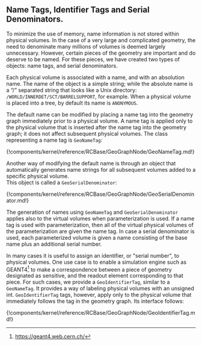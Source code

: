 
## Name Tags, Identifier Tags and Serial Denominators.

To minimize the use of memory, name information is not stored within physical volumes.  In the case of a very large and complicated geometry, the need to denominate many millions of volumes is deemed largely unnecessary.  However, certain pieces of the geometry are important and do deserve to be named.  For these pieces, we have created two types of objects:  name tags, and serial denominators.

Each physical volume is associated with a name, and with an absolution name.  The name of the object is a simple string; while the absolute name is a “/” separated string that looks like a Unix directory:  `/WORLD/INNERDET/SCT/BARRELSUPPORT`, for example. When a physical volume is placed into a tree, by default its name is `ANONYMOUS`.

The default name can be modified by placing a name tag into the geometry graph immediately prior to a physical volume.  A name tag is applied only to the physical volume that is inserted after the name tag into the geometry graph; it does not affect subsequent physical volumes.  The class representing a name tag is `GeoNameTag`:


{!components/kernel/reference/RCBase/GeoGraphNode/GeoNameTag.md!}


Another way of modifying the default name is through an object that automatically generates name strings for all subsequent volumes added to a specific physical volume.  
This object is called a `GeoSerialDenominator`:


{!components/kernel/reference/RCBase/GeoGraphNode/GeoSerialDenominator.md!}

The generation of names using `GeoNameTag` and `GeoSerialDenominator` applies also to the virtual volumes when parameterization is used.  If a name tag is used with parameterization, then all of the virtual physical volumes of the parameterization are given the name tag.  In case a serial denominator is used, each parameterized volume is given a name consisting of the base name plus an additional serial number.


In many cases it is useful to assign an identifier, or "serial number", to physical volumes.  One use case is to enable a simulation engine such as GEANT4[^NT1] to make a correspondence between a piece of geometry designated as sensitive, and the readout element corresponding to that piece.  For such cases, we provide a `GeoIdentifierTag`, similar to a `GeoNameTag`.  It provides a way of labeling physical volumes with an unsigned int.   `GeoIdentifierTag` tags, however, apply only to the physical volume that immediately follows the tag in the geometry graph.  Its interface follows:

[^NT1]: <https://geant4.web.cern.ch/>


{!components/kernel/reference/RCBase/GeoGraphNode/GeoIdentifierTag.md!}

